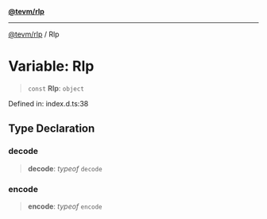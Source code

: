 [**@tevm/rlp**](../README.md)

***

[@tevm/rlp](../globals.md) / Rlp

# Variable: Rlp

> `const` **Rlp**: `object`

Defined in: index.d.ts:38

## Type Declaration

### decode

> **decode**: *typeof* `decode`

### encode

> **encode**: *typeof* `encode`
